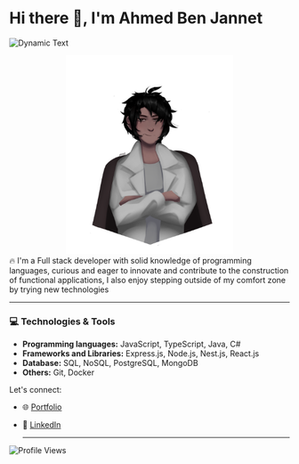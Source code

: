 # Hi there 👋, I'm Ahmed Ben Jannet
![Dynamic Text](https://readme-typing-svg.herokuapp.com?font=Fira+Code&pause=1000&color=36BCF7&width=435&lines=Software+Engineer;Full+Stack+JS+Developer)
<div align="center">
<img src="./ahmed.png" alt="avatar" width="300" >
</div>
🔥 I'm a Full stack developer with solid knowledge of programming languages, curious and eager to innovate and contribute to the construction of functional applications, I also enjoy stepping outside of my comfort zone by trying new technologies

---


### 💻 Technologies & Tools
- **Programming languages:** JavaScript, TypeScript, Java, C#
- **Frameworks and Libraries:** Express.js, Node.js, Nest.js, React.js
- **Database:** SQL, NoSQL,  PostgreSQL, MongoDB
- **Others:** Git, Docker

Let's connect:
- 🌐 [Portfolio](https://ahmed-benjannet.vercel.app)
- 💼 [LinkedIn](https://www.linkedin.com/in/ahmed-ben-jannet-4354a41bb/)
  
  ---

![Profile Views](https://komarev.com/ghpvc/?username=Ahmed-ben-Jannet1&style=flat-square&color=blue)

